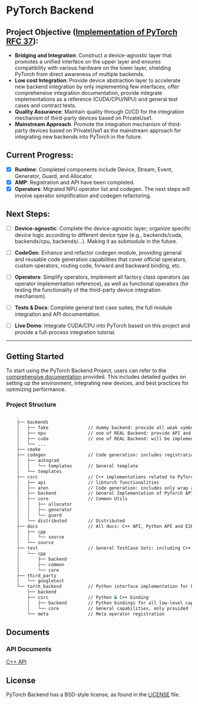 # PyTorch Backend

## Project Objective ([Implementation of PyTorch RFC 37](https://github.com/pytorch/rfcs/pull/64)):

  - **Bridging and Integration**: Construct a device-agnostic layer that promotes a unified interface on the upper layer and ensures compatibility with various hardware on the lower layer, shielding PyTorch from direct awareness of multiple backends.
  - **Low cost Integration**: Provide device abstraction layer to accelerate new backend integration by only implementing few interfaces, offer comprehensive integration documentation, provide integrate implementations as a reference (CUDA/CPU/NPU) and general test cases and contract tests.
  - **Quality Assurance**: Maintain quality through CI/CD for the integration mechanism of third-party devices based on PrivateUse1.
  - **Mainstream Approach**: Promote the integration mechanism of third-party devices based on PrivateUse1 as the mainstream approach for integrating new backends into PyTorch in the future.

## Current Progress:

  - [x] **Runtime**: Completed components include Device, Stream, Event, Generator, Guard, and Allocator.
  - [x] **AMP**: Registration and API have been completed.
  - [x] **Operators**: Migrated NPU operator list and codegen. The next steps will involve operator simplification and codegen refactoring.

## Next Steps:

  - [ ] **Device-agnostic**: Complete the device-agnostic layer; organize specific device logic according to different device type (e.g., backends/cuda, backends/cpu, backends/...). Making it as submodule in the future.
  - [ ] **CodeGen**: Enhance and refactor codegen module, providing general and reusable code generation capabilities that cover official operators, custom operators, routing code, forward and backward binding, etc.
  - [ ] **Operators**: Simplify operators, implement all factory class operators (as operator implementation reference), as well as functional operators (for testing the functionality of the third-party device integration mechanism).
  - [ ] **Tests & Docs**: Complete general test case suites, the full module integration and API documentation.
  - [ ] **Live Demo**: Integrate CUDA/CPU into PyTorch based on this project and provide a full-process integration tutorial.


------------------

## Getting Started

To start using the PyTorch Backend Project, users can refer to the [comprehensive documentation](https://cosdt.github.io/torch_backend/)
provided. This includes detailed guides on setting up the environment, integrating new devices,
and best practices for optimizing performance.

### Project Structure

```bash
    .
    ├── backends
    │   ├── fake               // dummy backend: provide all weak symbols needed by csrc, we can run this demo without implementing all symbols in REAL Backend by this fake backend.
    │   ├── npu                // one of REAL Backend: provide API and Structure related witch specific Backends strongly
    │   ├── cuda               // one of REAL Backend: will be implemented later
    │   └── ...
    ├── cmake
    ├── codegen                // Code generation: includes registration for forward and backward, backward implementation, backward binding, custom operator routing, reroute routing, etc.
    │   ├── autograd
    │   │   └── templates      // General template
    │   └── templates
    ├── csrc                   // C++ implementations related to PyTorch, not involving specific backend implementations, theoretically only includes backend interface calls
    │   ├── api                // libtorch functionalities
    │   ├── aten               // Code generation: includes only wrap and PyTorch operator registration; in the future, considering moving Tensor & Storage & Serialization here, as these three are related to Tensor logic
    │   ├── backend            // General Implementation of PyTorch API
    │   ├── core               // Common Utils
    │   │   ├── allocator
    │   │   ├── generator
    │   │   └── guard
    │   └── distributed        // Distributed
    ├── docs                   // All docs: C++ API, Python API and E2E tutorials
    │   ├── cpp
    │   │   └── source
    │   └── source
    ├── test                   // General TestCase Sets: including C++ and python
    │   └── cpp
    │       ├── backend
    │       ├── common
    │       └── core
    ├── third_party
    │   └── googletest
    └── torch_backend          // Python interface implementation for PyTorch
        ├── backend
        ├── csrc               // Python & C++ binding
        │   ├── backend        // Python bindings for all low-level capabilities needed to be exposed to Python
        │   └── core           // General capabilities, only provided for Python
        └── meta               // Meta operator registration
```

## Documents

### API Documents

[C++ API](https://cosdt.github.io/torch_backend/cpp_html/index.html)

## License

PyTorch Backend has a BSD-style license, as found in the [LICENSE](LICENSE) file.
